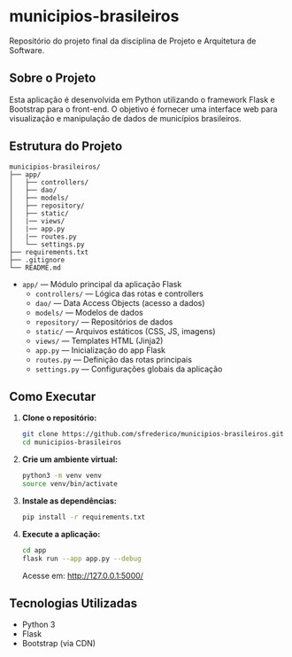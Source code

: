 # municipios-brasileiros

Repositório do projeto final da disciplina de Projeto e Arquitetura de Software.

## Sobre o Projeto

Esta aplicação é desenvolvida em Python utilizando o framework Flask e Bootstrap para o front-end. O objetivo é fornecer uma interface web para visualização e manipulação de dados de municípios brasileiros.

## Estrutura do Projeto

```
municipios-brasileiros/
├── app/
│   ├── controllers/
│   ├── dao/
│   ├── models/
│   ├── repository/
│   ├── static/
│   |── views/
│   |── app.py
│   |── routes.py
│   └── settings.py
├── requirements.txt
├── .gitignore
└── README.md
```

- `app/` — Módulo principal da aplicação Flask
  - `controllers/` — Lógica das rotas e controllers
  - `dao/` — Data Access Objects (acesso a dados)
  - `models/` — Modelos de dados
  - `repository/` — Repositórios de dados
  - `static/` — Arquivos estáticos (CSS, JS, imagens)
  - `views/` — Templates HTML (Jinja2)
  - `app.py` — Inicialização do app Flask
  - `routes.py` — Definição das rotas principais
  - `settings.py` — Configurações globais da aplicação

  

## Como Executar

1. **Clone o repositório:**
   ```bash
   git clone https://github.com/sfrederico/municipios-brasileiros.git
   cd municipios-brasileiros
   ```
2. **Crie um ambiente virtual:**
   ```bash
   python3 -m venv venv
   source venv/bin/activate
   ```
3. **Instale as dependências:**
   ```bash
   pip install -r requirements.txt
   ```
4. **Execute a aplicação:**
   ```bash
   cd app
   flask run --app app.py --debug
   ```
   Acesse em: http://127.0.0.1:5000/

## Tecnologias Utilizadas
- Python 3
- Flask
- Bootstrap (via CDN)

